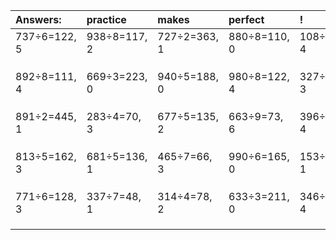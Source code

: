 | Answers: | practice | makes | perfect | ! |
| :--- | :--- | :--- | :--- | :--- |
| 737÷6=122, 5 | 938÷8=117, 2 | 727÷2=363, 1 | 880÷8=110, 0 | 108÷8=13, 4 | 
|   |   |   |   |   | 
|   |   |   |   |   | 
|   |   |   |   |   | 
| 892÷8=111, 4 | 669÷3=223, 0 | 940÷5=188, 0 | 980÷8=122, 4 | 327÷4=81, 3 | 
|   |   |   |   |   | 
|   |   |   |   |   | 
|   |   |   |   |   | 
| 891÷2=445, 1 | 283÷4=70, 3 | 677÷5=135, 2 | 663÷9=73, 6 | 396÷7=56, 4 | 
|   |   |   |   |   | 
|   |   |   |   |   | 
|   |   |   |   |   | 
| 813÷5=162, 3 | 681÷5=136, 1 | 465÷7=66, 3 | 990÷6=165, 0 | 153÷8=19, 1 | 
|   |   |   |   |   | 
|   |   |   |   |   | 
|   |   |   |   |   | 
| 771÷6=128, 3 | 337÷7=48, 1 | 314÷4=78, 2 | 633÷3=211, 0 | 346÷9=38, 4 | 
|   |   |   |   |   | 
|   |   |   |   |   | 
|   |   |   |   |   | 

